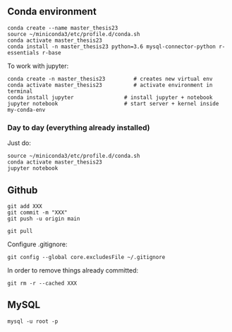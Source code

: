 ## Conda environment

```
conda create --name master_thesis23
source ~/miniconda3/etc/profile.d/conda.sh
conda activate master_thesis23
conda install -n master_thesis23 python=3.6 mysql-connector-python r-essentials r-base
```

To work with jupyter: 
```
conda create -n master_thesis23         # creates new virtual env
conda activate master_thesis23          # activate environment in terminal
conda install jupyter                # install jupyter + notebook
jupyter notebook                     # start server + kernel inside my-conda-env
```

### Day to day (everything already installed)
Just do:
```
source ~/miniconda3/etc/profile.d/conda.sh
conda activate master_thesis23
jupyter notebook

```

## Github
```
git add XXX
git commit -m "XXX"
git push -u origin main
```

```
git pull
```

Configure .gitignore:
```
git config --global core.excludesFile ~/.gitignore
```

In order to remove things already committed:
```
git rm -r --cached XXX
```


## MySQL
```
mysql -u root -p
```
